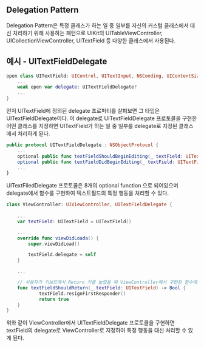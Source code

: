 ## Delegation Pattern

Delegation Pattern은 특정 클래스가 하는 일 중 일부를 자신의 커스텀 클래스에서 대신 처리하기 위해 사용하는 패턴으로 UIKit의 UITableViewController, UICollectionViewController, UITextField 등 다양한 클래스에서 사용된다.

## 예시 - UITextFieldDelegate

```swift
open class UITextField: UIControl, UITextInput, NSConding, UIContentSizeCategoryAdjusting {
	...
	weak open var delegate: UITextFieldDelegate?
	...
}
```

먼저 UITextField에 정의된 delegate 프로퍼티를 살펴보면 그 타입은 UITextFieldDelegate이다. 이 delegate로 UITextFieldDelegate 프로토콜을 구현한 어떤 클래스를 지정하면 UITextField가 하는 일 중 일부를 delegate로 지정된 클래스에서 처리하게 된다.

```swift
public protocol UITextFieldDelegate : NSObjectProtocol {
	...
	optional public func textFieldShouldBeginEditing(_ textField: UITextField) -> Bool
	optional public func textFieldDidBeginEditing(_ textField: UITextField)
	...
}
```

UITextFiledDelegate 프로토콜은 8개의 optional function 으로 되어있으며 delegate에서 함수를 구현하여 텍스트필드의 특정 행동을 처리할 수 있다.

```swift
class ViewController: UIViewController, UITextFieldDelegate {
	
	...
	var textField: UITextField = UITextField()

	...
	override func viewDidLoada() {
		super.viewDidLoad()

		textField.delegate = self
	}

	...

	// 사용자가 키보드에서 Return 키를 눌렀을 때 ViewController에서 구현된 함수에서 처리
	func textFieldShouldReturn(_ textField: UITextField) -> Bool {
            textField.resignFirstResponder()
            return true
	}
}
```

위와 같이 ViewController에서 UITextFieldDelegate 프로토콜을 구현하면 textField의 delegate로 ViewController로 지정하여 특정 행동을 대신 처리할 수 있게 된다.